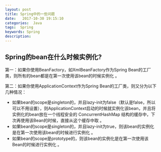 ```yaml
---
layout: post
title: Spring中的一些问题
date:   2017-10-30 19:15:10
categories:  Java
tags:  Spring
keywords: Spring
description: 
---
```



## Spring的bean在什么时候实例化? 

第一：如果你使用BeanFactory，如XmlBeanFactory作为Spring Bean的工厂类，则所有的bean都是在第一次使用该bean的时候实例化 。

第二：如果你使用ApplicationContext作为Spring Bean的工厂类，则又分为以下几种情况：      
*  如果bean的scope是singleton的，并且lazy-init为false（默认是false，所以可以不用设置），则ApplicationContext启动的时候就实例化该bean，并且将实例化的bean放在一个线程安全的 ConcurrentHashMap 结构的缓存中，下次再使用该Bean的时候，直接从这个缓存中取 。       
*  如果bean的scope是singleton的，并且lazy-init为true，则该bean的实例化是在第一次使用该bean的时候进行实例化 。      
*  如果bean的scope是prototype的，则该bean的实例化是在第一次使用该Bean的时候进行实例化 。

